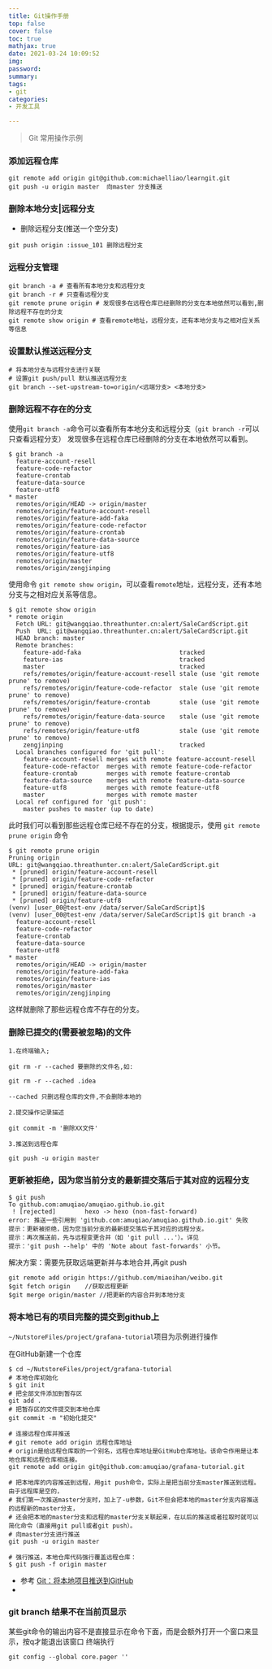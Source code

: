 ```yaml
---
title: Git操作手册
top: false
cover: false
toc: true
mathjax: true
date: 2021-03-24 10:09:52
img:
password:
summary:
tags:
- git
categories:
- 开发工具

---
```


> Git 常用操作示例

<!--more-->

### 添加远程仓库
```
git remote add origin git@github.com:michaelliao/learngit.git  
git push -u origin master  向master 分支推送
```

### 删除本地分支|远程分支
- 删除远程分支(推送一个空分支)
```
git push origin :issue_101 删除远程分支
```

### 远程分支管理
```
git branch -a # 查看所有本地分支和远程分支
git branch -r # 只查看远程分支
git remote prune origin # 发现很多在远程仓库已经删除的分支在本地依然可以看到,删除远程不存在的分支
git remote show origin # 查看remote地址，远程分支，还有本地分支与之相对应关系等信息
```

### 设置默认推送远程分支

```
# 将本地分支与远程分支进行关联
# 设置git push/pull 默认推送远程分支 
git branch --set-upstream-to=origin/<远端分支> <本地分支>  
```



### 删除远程不存在的分支
使用`git branch -a`命令可以查看所有本地分支和远程分支（`git branch -r`可以只查看远程分支）
发现很多在远程仓库已经删除的分支在本地依然可以看到。
```
$ git branch -a
  feature-account-resell
  feature-code-refactor
  feature-crontab
  feature-data-source
  feature-utf8
* master
  remotes/origin/HEAD -> origin/master
  remotes/origin/feature-account-resell
  remotes/origin/feature-add-faka
  remotes/origin/feature-code-refactor
  remotes/origin/feature-crontab
  remotes/origin/feature-data-source
  remotes/origin/feature-ias
  remotes/origin/feature-utf8
  remotes/origin/master
  remotes/origin/zengjinping
```
使用命令 `git remote show origin`，可以查看`remote`地址，远程分支，还有本地分支与之相对应关系等信息。
```
$ git remote show origin
* remote origin
  Fetch URL: git@wangqiao.threathunter.cn:alert/SaleCardScript.git
  Push  URL: git@wangqiao.threathunter.cn:alert/SaleCardScript.git
  HEAD branch: master
  Remote branches:
    feature-add-faka                           tracked
    feature-ias                                tracked
    master                                     tracked
    refs/remotes/origin/feature-account-resell stale (use 'git remote prune' to remove)
    refs/remotes/origin/feature-code-refactor  stale (use 'git remote prune' to remove)
    refs/remotes/origin/feature-crontab        stale (use 'git remote prune' to remove)
    refs/remotes/origin/feature-data-source    stale (use 'git remote prune' to remove)
    refs/remotes/origin/feature-utf8           stale (use 'git remote prune' to remove)
    zengjinping                                tracked
  Local branches configured for 'git pull':
    feature-account-resell merges with remote feature-account-resell
    feature-code-refactor  merges with remote feature-code-refactor
    feature-crontab        merges with remote feature-crontab
    feature-data-source    merges with remote feature-data-source
    feature-utf8           merges with remote feature-utf8
    master                 merges with remote master
  Local ref configured for 'git push':
    master pushes to master (up to date)
```
此时我们可以看到那些远程仓库已经不存在的分支，根据提示，使用 `git remote prune origin` 命令
```
$ git remote prune origin
Pruning origin
URL: git@wangqiao.threathunter.cn:alert/SaleCardScript.git
 * [pruned] origin/feature-account-resell
 * [pruned] origin/feature-code-refactor
 * [pruned] origin/feature-crontab
 * [pruned] origin/feature-data-source
 * [pruned] origin/feature-utf8
(venv) [user_00@test-env /data/server/SaleCardScript]$ 
(venv) [user_00@test-env /data/server/SaleCardScript]$ git branch -a
  feature-account-resell
  feature-code-refactor
  feature-crontab
  feature-data-source
  feature-utf8
* master
  remotes/origin/HEAD -> origin/master
  remotes/origin/feature-add-faka
  remotes/origin/feature-ias
  remotes/origin/master
  remotes/origin/zengjinping
```
这样就删除了那些远程仓库不存在的分支。


### 删除已提交的(需要被忽略)的文件
```
1.在终端输入;

git rm -r --cached 要删除的文件名,如:

git rm -r --cached .idea

--cached 只删远程仓库的文件,不会删除本地的

2.提交操作记录描述

git commit -m '删除XX文件'

3.推送到远程仓库

git push -u origin master

```


### 更新被拒绝，因为您当前分支的最新提交落后于其对应的远程分支
```
$ git push
To github.com:amuqiao/amuqiao.github.io.git
 ! [rejected]        hexo -> hexo (non-fast-forward)
error: 推送一些引用到 'github.com:amuqiao/amuqiao.github.io.git' 失败
提示：更新被拒绝，因为您当前分支的最新提交落后于其对应的远程分支。
提示：再次推送前，先与远程变更合并（如 'git pull ...'）。详见
提示：'git push --help' 中的 'Note about fast-forwards' 小节。
```

解决方案：需要先获取远端更新并与本地合并,再git push
```
git remote add origin https://github.com/miaoihan/weibo.git  
$git fetch origin    //获取远程更新
$git merge origin/master //把更新的内容合并到本地分支
```

### 将本地已有的项目完整的提交到github上
`~/NutstoreFiles/project/grafana-tutorial`项目为示例进行操作

在GitHub新建一个仓库

```
$ cd ~/NutstoreFiles/project/grafana-tutorial
# 本地仓库初始化
$ git init
# 把全部文件添加到暂存区
git add .
# 把暂存区的文件提交到本地仓库
git commit -m "初始化提交"

# 连接远程仓库并推送
# git remote add origin 远程仓库地址
# origin是给远程仓库取的一个别名，远程仓库地址是GitHub仓库地址。该命令作用是让本地仓库和远程仓库相连接。
git remote add origin git@github.com:amuqiao/grafana-tutorial.git

# 把本地库的内容推送到远程，用git push命令，实际上是把当前分支master推送到远程。由于远程库是空的，
# 我们第一次推送master分支时，加上了-u参数，Git不但会把本地的master分支内容推送的远程新的master分支，
# 还会把本地的master分支和远程的master分支关联起来，在以后的推送或者拉取时就可以简化命令（直接用git pull或者git push）。
# 向master分支进行推送
git push -u origin master

# 强行推送，本地仓库代码强行覆盖远程仓库：
$ git push -f origin master
```
- 参考 [Git：将本地项目推送到GitHub](https://blog.csdn.net/qq_42780289/article/details/102512463)
- 


### git branch 结果不在当前页显示
某些git命令的输出内容不是直接显示在命令下面，而是会额外打开一个窗口来显示，按q才能退出该窗口
终端执行
```
git config --global core.pager ''
```